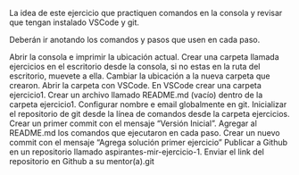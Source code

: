La idea de este ejercicio que practiquen comandos en la consola y revisar que tengan instalado VSCode y git.

Deberán ir anotando los comandos y pasos que usen en cada paso.

Abrir la consola e imprimir la ubicación actual.
Crear una carpeta llamada ejercicios en el escritorio desde la consola, si no estas en la ruta del escritorio, muevete a ella.
Cambiar la ubicación a la nueva carpeta que crearon.
Abrir la carpeta con VSCode.
En VSCode crear una carpeta ejercicio1.
Crear un archivo llamado README.md (vacío) dentro de la carpeta ejercicio1.
Configurar nombre e email globalmente en git.
Inicializar el repositorio de git desde la línea de comandos desde la carpeta ejercicios.
Crear un primer commit con el mensaje “Versión Inicial”.
Agregar al README.md los comandos que ejecutaron en cada paso.
Crear un nuevo commit con el mensaje “Agrega solución primer ejercicio”
Publicar a Github en un repositorio llamado aspirantes-mir-ejercicio-1.
Enviar el link del repositorio en Github a su mentor(a).git